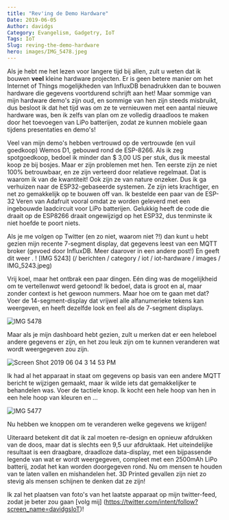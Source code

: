 ```yaml
---
title: "Rev'ing de Demo Hardware"
Date: 2019-06-05
Author: davidgs
Category: Evangelism, Gadgetry, IoT
Tags: IoT
Slug: reving-the-demo-hardware
hero: images/IMG_5478.jpeg
---
```


Als je hebt me het lezen voor langere tijd bij allen, zult u weten dat ik bouwen **veel** kleine hardware projecten. Er is geen betere manier om het Internet of Things mogelijkheden van InfluxDB benadrukken dan te bouwen hardware die gegevens voortdurend schrijft aan het! Maar sommige van mijn hardware demo's zijn oud, en sommige van hen zijn steeds misbruikt, dus besloot ik dat het tijd was om ze te vernieuwen met een aantal nieuwe hardware was, ben ik zelfs van plan om ze volledig draadloos te maken door het toevoegen van LiPo batterijen, zodat ze kunnen mobiele gaan tijdens presentaties en demo's!

Veel van mijn demo's hebben vertrouwd op de vertrouwde (en vuil goedkoop) Wemos D1, gebouwd rond de ESP-8266. Als ik zeg spotgoedkoop, bedoel ik minder dan $ 3,00 US per stuk, dus ik meestal koop ze bij bosjes. Maar er zijn problemen met hen. Ten eerste zijn ze niet 100% betrouwbaar, en ze zijn verteerd door relatieve regelmaat. Dat is waarom ik van de kwantiteit! Ook zijn ze van nature onzeker. Dus ik ga verhuizen naar de ESP32-gebaseerde systemen. Ze zijn iets krachtiger, en net zo gemakkelijk op te bouwen off van. Ik bestelde een paar van de ESP-32 Veren van Adafruit vooral omdat ze worden geleverd met een ingebouwde laadcircuit voor LiPo batterijen. Gelukkig heeft de code die draait op de ESP8266 draait ongewijzigd op het ESP32, dus tenminste ik niet hoefde te poort niets.

Als je me volgen op Twitter (en zo niet, waarom niet ?!) dan kunt u hebt gezien mijn recente 7-segment display, dat gegevens leest van een MQTT broker (gevoed door InfluxDB. Meer daarover in een andere post!) En geeft dit weer . ! [IMG 5243] (/ berichten / category / iot / iot-hardware / images / IMG_5243.jpeg)

Vrij koel, maar het ontbrak een paar dingen. Eén ding was de mogelijkheid om te vertellen*wat* werd getoond! Ik bedoel, data is groot en al, maar zonder context is het gewoon nummers. Maar hoe om te gaan met dat? Voer de 14-segment-display dat vrijwel alle alfanumerieke tekens kan weergeven, en heeft dezelfde look en feel als de 7-segment displays.

![IMG 5478](/posts/category/iot/iot-hardware/images/IMG_5478.jpeg)

Maar als je mijn dashboard hebt gezien, zult u merken dat er een heleboel andere gegevens er zijn, en het zou leuk zijn om te kunnen veranderen wat wordt weergegeven zou zijn.

![Screen Shot 2019 06 04 3 14 53 PM](/posts/category/iot/iot-hardware/images/Screen-Shot-2019-06-04-at-3.14.53-PM.png)

Ik had al het apparaat in staat om gegevens op basis van een andere MQTT bericht te wijzigen gemaakt, maar ik wilde iets dat gemakkelijker te behandelen was. Voer de tactiele knop. Ik kocht een hele hoop van hen in een hele hoop van kleuren en ...

![IMG 5477](/posts/category/iot/iot-hardware/images/IMG_5477.jpeg)

Nu hebben we knoppen om te veranderen welke gegevens we krijgen!

Uiteraard betekent dit dat ik zal moeten re-design en opnieuw afdrukken van de doos, maar dat is slechts een<checks notes> 9,5 uur afdruktaak. Het uiteindelijke resultaat is een draagbare, draadloze data-display, met een bijpassende legende van wat er wordt weergegeven, compleet met een 2500mAh LiPo batterij, zodat het kan worden doorgegeven rond. Nu om mensen te houden van te laten vallen en mishandelen het. 3D Printed gevallen zijn niet zo stevig als mensen schijnen te denken dat ze zijn!

Ik zal het plaatsen van foto's van het laatste apparaat op mijn twitter-feed, zodat je beter zou gaan [volg mij] (https://twitter.com/intent/follow?screen_name=davidgsIoT)!
